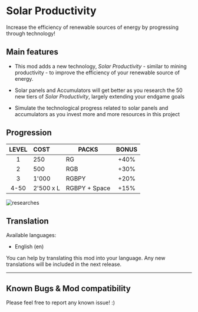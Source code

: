 # **Solar Productivity**

Increase the efficiency of renewable sources of energy by progressing through technology!


## Main features

- This mod adds a new technology, *Solar Productivity* - similar to mining productivity - to improve the efficiency of your renewable source of energy. 

- Solar panels and Accumulators will get better as you research the 50 new tiers of *Solar Productivity*, largely extending your endgame goals

- Simulate the technological progress related to solar panels and accumulators as you invest more and more resources in this project

## Progression

| **LEVEL** | **COST**  | **PACKS**      | **BONUS** |
|:---------:|:----------|----------------|:---------:|
| 1         | 250       | RG             | \+40%     |
| 2         | 500       | RGB            | \+30%     |
| 3         | 1'000     | RGBPY          | \+20%     |
| 4\-50     | 2'500 x L | RGBPY \+ Space | \+15%     |

![researches](https://github.com/RedRafe/solar-productivity/blob/main/archive/researches.png?raw=true)

## Translation
Available languages:
- English (en)

You can help by translating this mod into your language. Any new translations will be included in the next release.

---

## Known Bugs & Mod compatibility
Please feel free to report any known issue! :) 
